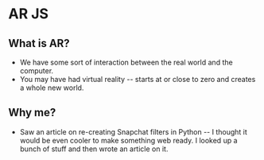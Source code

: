 # AR JS

## What is AR?

* We have some sort of interaction between the real world and the computer.
* You may have had virtual reality -- starts at or close to zero and creates a whole new world.

## Why me?
 * Saw an article on re-creating Snapchat filters in Python -- I thought it would be even cooler to make something web ready. I looked up a bunch of stuff and then wrote an article on it. 
